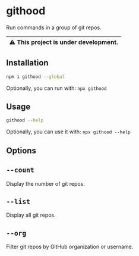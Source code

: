 # githood

Run commands in a group of git repos.

| ⚠️ This project is under development.
| -

## Installation

```sh
npm i githood --global
```

Optionally, you can run with: `npx githood`

## Usage

```sh
githood --help
```

Optionally, you can use it with: `npx githood --help`

## Options

## `--count`

Display the number of git repos.

## `--list`

Display all git repos.

## `--org`

Filter git repos by GitHub organization or username.
